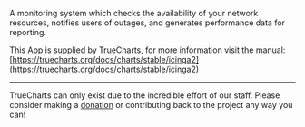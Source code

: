 A monitoring system which checks the availability of your network resources, notifies users of outages, and generates performance data for reporting.

This App is supplied by TrueCharts, for more information visit the manual: [https://truecharts.org/docs/charts/stable/icinga2](https://truecharts.org/docs/charts/stable/icinga2)

---

TrueCharts can only exist due to the incredible effort of our staff.
Please consider making a [donation](https://truecharts.org/docs/about/sponsor) or contributing back to the project any way you can!
